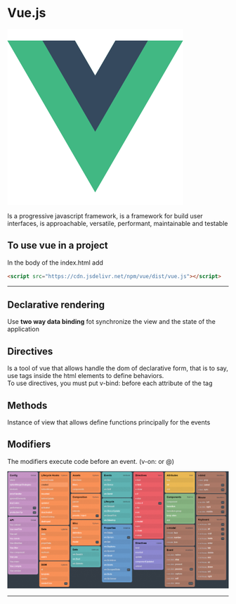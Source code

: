 # Vue.js

![vue logo](img/vueJS.png)

Is a progressive javascript framework, is a framework for build user interfaces, is approachable, versatile, performant, maintainable and testable

## To use vue in a project

In the body of the index.html add

```html
<script src="https://cdn.jsdelivr.net/npm/vue/dist/vue.js"></script>
```

---

## Declarative rendering

Use **two way data binding** fot synchronize the view and the state of the application

## Directives

Is a tool of vue that allows handle the dom of declarative form, that is to say, use tags inside the html elements to define behaviors.  
To use directives, you must put v-bind: before each attribute of the tag

## Methods

Instance of view that allows define functions principally for the events

## Modifiers

The modifiers execute code before an event. (v-on: or @)

![](img/cheat-sheet.png)

---
